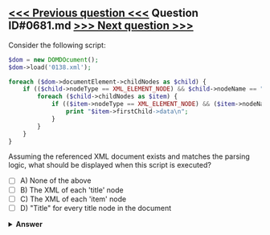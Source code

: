 [<<< Previous question <<<](0680.md)   Question ID#0681.md   [>>> Next question >>>](0682.md)
---

Consider the following script:

```php
$dom = new DOMDOcument();
$dom->load('0138.xml');

foreach ($dom->documentElement->childNodes as $child) {
    if (($child->nodeType == XML_ELEMENT_NODE) && $child->nodeName == "item") {
        foreach ($child->childNodes as $item) {
            if (($item->nodeType == XML_ELEMENT_NODE) && ($item->nodeName == "title")) {
                print "$item->firstChild->data\n";
            }
        }
    }
}
```
Assuming the referenced XML document exists and matches the parsing logic, what should be displayed when this script is executed?

- [ ] A) None of the above
- [ ] B) The XML of each 'title' node
- [ ] C) The XML of each 'item' node
- [ ] D) "Title" for every title node in the document

<details><summary><b>Answer</b></summary>
<p>
  Answer: <strong>A</strong>
</p>
</details>
